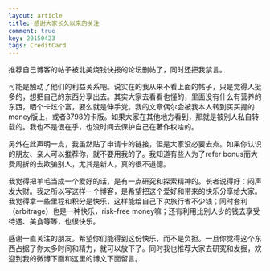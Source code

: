 ```yaml
---
layout: article
title: 感谢大家长久以来的关注
comment: true
key: 20150423
tags: CreditCard
---
```


推荐自己博客的帖子被北美烧钱快报的论坛删帖了，同时还把我禁言。

可能是触动了他们的利益关系吧。说实在的我从来不看上面的帖子，只是觉得人挺多的，想把自己的东西分享出去。其实大家去看看也懂的，里面没有什么有营养的东西，晒个卡炫个富，要么就是伸手党。我的文章偶尔会被我本人转到买买提的money版上，或者3798的卡版。如果大家在其他地方看到，那就是被别人私自转载的。我也不是很在乎，也没时间去保护自己在著作权啥的。

另外在此声明一点，我虽然贴了申请卡的链接，但是大家没必要去点。如果你认识的朋友、亲人可以推荐你，就不要用我的了。我知道有些人为了refer bonus而大费周折的去欺骗别人，尤其是新人，真的很不道德。

我觉得把羊毛当成一个爱好的话，是有一点研究和探索精神的。长者说得好：闷声发大财。我之所以写这样一个博客，是希望把这个爱好和带来的快乐分享给大家。我觉得拿一些里程和积分是快乐，这样能给自己下次旅行省不少钱；同时套利（arbitrage）也是一种快乐，risk-free money嘛；还有利用比别人少的钱去享受待遇、美食等等，也很快乐。

感谢一直关注的朋友。希望你们能得到这份快乐，而不是负担。一旦你觉得这个东西占据了你太多时间和精力，就可以放下了。同时我也推荐大家去研究和发掘，欢迎到我的微博下面和这里的博文下面留言。
